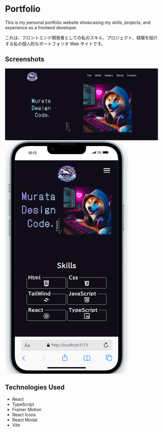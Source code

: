 # Portfolio

This is my personal portfolio website showcasing my skills, projects, and experience as a frontend developer.

これは、フロントエンド開発者としての私のスキル、プロジェクト、経験を紹介する私の個人的なポートフォリオ Web サイトです。

## Screenshots

![Homepage](./screenshots/homepage.png)
![mobile](./screenshots/mobile.png)

## Technologies Used

- React
- TypeScript
- Framer Motion
- React Icons
- React Modal
- Vite
